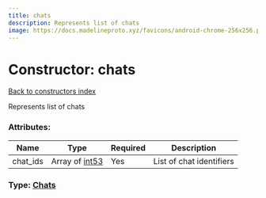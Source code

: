 ```yaml
---
title: chats
description: Represents list of chats
image: https://docs.madelineproto.xyz/favicons/android-chrome-256x256.png
---
```

# Constructor: chats  
[Back to constructors index](index.md)



Represents list of chats

### Attributes:

| Name     |    Type       | Required | Description |
|----------|---------------|----------|-------------|
|chat\_ids|Array of [int53](../types/int53.md) | Yes|List of chat identifiers|



### Type: [Chats](../types/Chats.md)


